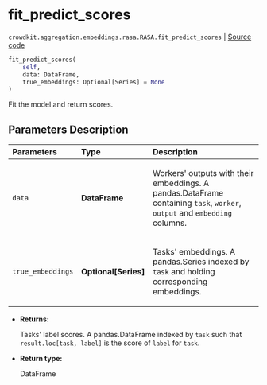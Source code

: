 # fit_predict_scores
`crowdkit.aggregation.embeddings.rasa.RASA.fit_predict_scores` | [Source code](https://github.com/Toloka/crowd-kit/blob/v1.1.0.rc2/crowdkit/aggregation/embeddings/rasa.py#L147)

```python
fit_predict_scores(
    self,
    data: DataFrame,
    true_embeddings: Optional[Series] = None
)
```

Fit the model and return scores.

## Parameters Description

| Parameters | Type | Description |
| :----------| :----| :-----------|
`data`|**DataFrame**|<p>Workers&#x27; outputs with their embeddings. A pandas.DataFrame containing `task`, `worker`, `output` and `embedding` columns.</p>
`true_embeddings`|**Optional\[Series\]**|<p>Tasks&#x27; embeddings. A pandas.Series indexed by `task` and holding corresponding embeddings.</p>

* **Returns:**

  Tasks' label scores.
A pandas.DataFrame indexed by `task` such that `result.loc[task, label]`
is the score of `label` for `task`.

* **Return type:**

  DataFrame
